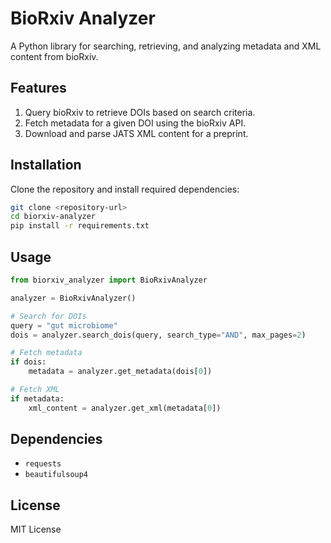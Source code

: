 # BioRxiv Analyzer

A Python library for searching, retrieving, and analyzing metadata and XML content from bioRxiv.

## Features
1. Query bioRxiv to retrieve DOIs based on search criteria.
2. Fetch metadata for a given DOI using the bioRxiv API.
3. Download and parse JATS XML content for a preprint.

## Installation
Clone the repository and install required dependencies:
```bash
git clone <repository-url>
cd biorxiv-analyzer
pip install -r requirements.txt
```

## Usage
```python
from biorxiv_analyzer import BioRxivAnalyzer

analyzer = BioRxivAnalyzer()

# Search for DOIs
query = "gut microbiome"
dois = analyzer.search_dois(query, search_type="AND", max_pages=2)

# Fetch metadata
if dois:
    metadata = analyzer.get_metadata(dois[0])

# Fetch XML
if metadata:
    xml_content = analyzer.get_xml(metadata[0])
```

## Dependencies
- `requests`
- `beautifulsoup4`

## License
MIT License
